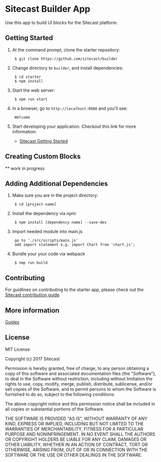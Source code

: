 # Sitecast Builder App

Use this app to build UI blocks for the Sitecast platform.

## Getting Started

1. At the command prompt, clone the starter repository:

        $ git clone https://github.com/sitecast/builder

2. Change directory to `builder`, and install dependencies:

        $ cd starter
        $ npm install

3. Start the web server:

        $ npm run start

4. In a browser, go to `http://localhost:8080` and you'll see:

        Welcome

5. Start developing your application. Checkout this link for more information:

    * [Sitecast Getting Started](http://sitecast.com)

## Creating Custom Blocks

** work in progress


## Adding Additional Dependencies

1. Make sure you are in the project directory:

        $ cd [project-name]

2. Install the dependency via npm:

        $ npm install [dependency name] --save-dev

3. Import needed module into main.js

        go to './src/scripts/main.js'
        add import statement e.g. import Chart from 'chart.js';

4. Bundle your your code via webpack

        $ nmp run build

## Contributing

For guidlines on contributing to the starter app, please check out the
[Sitecast contribution guide](http://sitecast.com)

## More information

[Guides](http://sitecast.com)

## License

MIT License

Copyright (c) 2017 Sitecast

Permission is hereby granted, free of charge, to any person obtaining a copy
of this software and associated documentation files (the "Software"), to deal
in the Software without restriction, including without limitation the rights
to use, copy, modify, merge, publish, distribute, sublicense, and/or sell
copies of the Software, and to permit persons to whom the Software is
furnished to do so, subject to the following conditions:

The above copyright notice and this permission notice shall be included in all
copies or substantial portions of the Software.

THE SOFTWARE IS PROVIDED "AS IS", WITHOUT WARRANTY OF ANY KIND, EXPRESS OR
IMPLIED, INCLUDING BUT NOT LIMITED TO THE WARRANTIES OF MERCHANTABILITY,
FITNESS FOR A PARTICULAR PURPOSE AND NONINFRINGEMENT. IN NO EVENT SHALL THE
AUTHORS OR COPYRIGHT HOLDERS BE LIABLE FOR ANY CLAIM, DAMAGES OR OTHER
LIABILITY, WHETHER IN AN ACTION OF CONTRACT, TORT OR OTHERWISE, ARISING FROM,
OUT OF OR IN CONNECTION WITH THE SOFTWARE OR THE USE OR OTHER DEALINGS IN THE
SOFTWARE.

